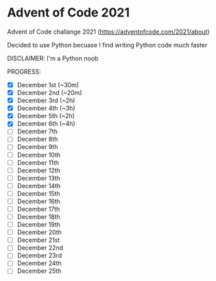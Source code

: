 # Advent of Code 2021
Advent of Code challange 2021 (https://adventofcode.com/2021/about)

Decided to use Python becuase I find writing Python code much faster

DISCLAIMER: I'm a Python noob

PROGRESS:
- [x] December 1st (~30m)
- [x] December 2nd (~20m)
- [x] December 3rd (~2h)
- [x] December 4th (~3h)
- [x] December 5th (~2h)
- [x] December 6th (~4h)
- [ ] December 7th
- [ ] December 8th
- [ ] December 9th
- [ ] December 10th
- [ ] December 11th
- [ ] December 12th
- [ ] December 13th
- [ ] December 14th
- [ ] December 15th
- [ ] December 16th
- [ ] December 17th
- [ ] December 18th
- [ ] December 19th
- [ ] December 20th
- [ ] December 21st
- [ ] December 22nd
- [ ] December 23rd
- [ ] December 24th
- [ ] December 25th
